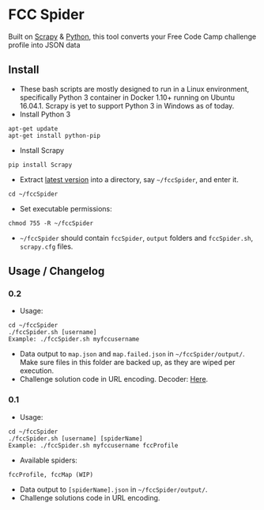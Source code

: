 # FCC Spider
Built on [Scrapy](https://scrapy.org/) & [Python](https://www.python.org/), this tool converts your Free Code Camp challenge profile into JSON data

## Install
* These bash scripts are mostly designed to run in a Linux environment, specifically Python 3 container in Docker 1.10+ running on Ubuntu 16.04.1. Scrapy is yet to support Python 3 in Windows as of today.
* Install Python 3
```
apt-get update
apt-get install python-pip
```
* Install Scrapy
```
pip install Scrapy
```
* Extract [latest version](https://github.com/htko89/FCC-Spider/releases) into a directory, say `~/fccSpider`, and enter it.
```
cd ~/fccSpider
```
* Set executable permissions:
```
chmod 755 -R ~/fccSpider
```
* `~/fccSpider` should contain `fccSpider`, `output` folders and `fccSpider.sh`, `scrapy.cfg` files.

## Usage / Changelog

### 0.2
* Usage:
```
cd ~/fccSpider
./fccSpider.sh [username]
Example: ./fccSpider.sh myfccusername
```
* Data output to `map.json` and `map.failed.json` in `~/fccSpider/output/`. Make sure files in this folder are backed up, as they are wiped per execution.
* Challenge solution code in URL encoding. Decoder: [Here](http://meyerweb.com/eric/tools/dencoder/).

### 0.1
* Usage:
```
cd ~/fccSpider
./fccSpider.sh [username] [spiderName]
Example: ./fccSpider.sh myfccusername fccProfile
```
* Available spiders:
```
fccProfile, fccMap (WIP)
```
* Data output to `[spiderName].json` in `~/fccSpider/output/`.
* Challenge solutions code in URL encoding.
